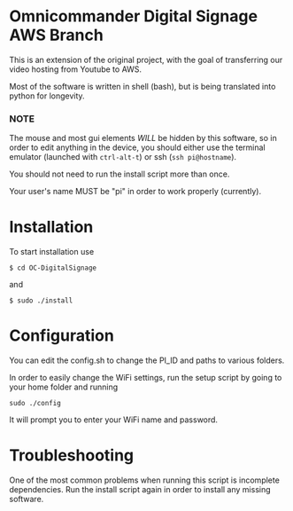 # Omnicommander Digital Signage AWS Branch
This is an extension of the original project, with the goal of transferring our video hosting from Youtube to AWS.

Most of the software is written in shell (bash), but is being translated into python for longevity.

### NOTE

The mouse and most gui elements *WILL* be hidden by this software, so in order to edit anything in the device, you should either use the terminal emulator (launched with `ctrl-alt-t`) or ssh (`ssh pi@hostname`).

You should not need to run the install script more than once.

Your user's name MUST be "pi" in order to work properly (currently).

# Installation
To start installation use

`$ cd OC-DigitalSignage`

and

`$ sudo ./install`

# Configuration
You can edit the config.sh to change the PI_ID and paths to various folders.

In order to easily change the WiFi settings, run the setup script by going to your home folder and running

`sudo ./config`

It will prompt you to enter your WiFi name and password.

# Troubleshooting
One of the most common problems when running this script is incomplete dependencies.
Run the install script again in order to install any missing software.
